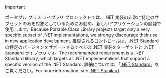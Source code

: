 > [!IMPORTANT]
> <span data-ttu-id="bf2dc-101">ポータブル クラス ライブラリ プロジェクトでは、.NET 実装の非常に特定のサブセットのみを対象としているためにお勧め、新しいアプリケーションの開発で使用します。</span><span class="sxs-lookup"><span data-stu-id="bf2dc-101">Because Portable Class Library projects target only a very specific subset of .NET implementations, we strongly discourage their use in new application development.</span></span> <span data-ttu-id="bf2dc-102">推奨されるコントロールは、.NET Standard の特定のバージョンをサポートするすべての .NET 実装をターゲットと .NET Standard ライブラリです。</span><span class="sxs-lookup"><span data-stu-id="bf2dc-102">The recommended replacement is a .NET Standard library, which targets all .NET implementations that support a specific version of the .NET Standard.</span></span> <span data-ttu-id="bf2dc-103">詳細については、「[.NET Standard](~/docs/standard/net-standard.md)」をご覧ください。</span><span class="sxs-lookup"><span data-stu-id="bf2dc-103">For more information, see [.NET Standard](~/docs/standard/net-standard.md).</span></span>